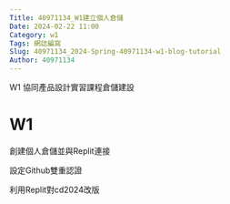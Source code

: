 ```yaml
---
Title: 40971134_W1建立個人倉儲
Date: 2024-02-22 11:00
Category: w1
Tags: 網誌編寫
Slug: 40971134_2024-Spring-40971134-w1-blog-tutorial
Author: 40971134
---
```


W1 協同產品設計實習課程倉儲建設

<!-- PELICAN_END_SUMMARY -->

# W1
創建個人倉儲並與Replit連接

設定Github雙重認證

利用Replit對cd2024改版